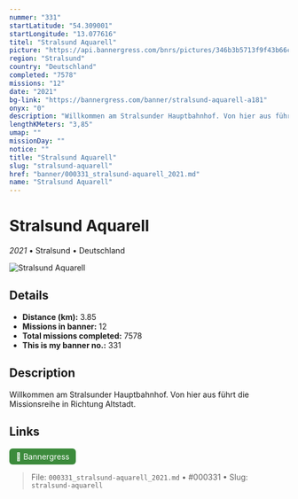 ```yaml
---
nummer: "331"
startLatitude: "54.309001"
startLongitude: "13.077616"
titel: "Stralsund Aquarell"
picture: "https://api.bannergress.com/bnrs/pictures/346b3b5713f9f43b66c792f104fd0aa8"
region: "Stralsund"
country: "Deutschland"
completed: "7578"
missions: "12"
date: "2021"
bg-link: "https://bannergress.com/banner/stralsund-aquarell-a181"
onyx: "0"
description: "Willkommen am Stralsunder Hauptbahnhof. Von hier aus führt die Missionsreihe in Richtung Altstadt."
lengthKMeters: "3,85"
umap: ""
missionDay: ""
notice: ""
title: "Stralsund Aquarell"
slug: "stralsund-aquarell"
href: "banner/000331_stralsund-aquarell_2021.md"
name: "Stralsund Aquarell"
---
```

# Stralsund Aquarell

*2021* • Stralsund • Deutschland

![Stralsund Aquarell](https://api.bannergress.com/bnrs/pictures/346b3b5713f9f43b66c792f104fd0aa8)



## Details
- **Distance (km):** 3.85
- **Missions in banner:** 12
- **Total missions completed:** 7578
- **This is my banner no.:** 331



## Description
Willkommen am Stralsunder Hauptbahnhof. Von hier aus führt die Missionsreihe in Richtung Altstadt.



## Links
<a href="https://bannergress.com/banner/stralsund-aquarell-a181" target="_blank" style="display:inline-block;margin-right:8px;padding:6px 12px;background:#3c8b3c;color:#fff;text-decoration:none;border-radius:6px;">🔗 Bannergress</a>



> File: `000331_stralsund-aquarell_2021.md`
> • #000331
> • Slug: `stralsund-aquarell`

